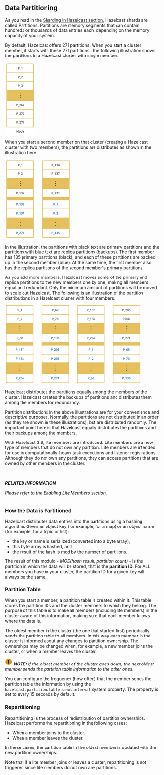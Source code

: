 
## Data Partitioning

As you read in the [Sharding in Hazelcast section](#sharding-in-hazelcast), Hazelcast shards are called Partitions. Partitions are memory segments that can contain hundreds or thousands of data entries each, depending on the memory capacity of your system. 

By default, Hazelcast offers 271 partitions. When you start a cluster member, it starts with these 271 partitions. The following illustration shows the partitions in a Hazelcast cluster with single member.

![Single Member with Partitions](images/HazelcastOverview/NodePartition.jpg)

When you start a second member on that cluster (creating a Hazelcast cluster with two members), the partitions are distributed as shown in the illustration here.

![Cluster with Two Members - Backups are Created](images/HazelcastOverview/BackupPartitions.jpg)

In the illustration, the partitions with black text are primary partitions and the partitions with blue text are replica partitions (backups). The first member has 135 primary partitions (black), and each of these partitions are backed up in the second member (blue). At the same time, the first member also has the replica partitions of the second member's primary partitions.

As you add more members, Hazelcast moves some of the primary and replica partitions to the new members one by one, making all members equal and redundant. Only the minimum amount of partitions will be moved to scale out Hazelcast. The following is an illustration of the partition distributions in a Hazelcast cluster with four members.

![Cluster with Four Members](images/HazelcastOverview/4NodeCluster.jpg)

Hazelcast distributes the partitions equally among the members of the cluster. Hazelcast creates the backups of partitions and distributes them among the members for redundancy.

Partition distributions in the above illustrations are for your convenience and descriptive purposes. Normally, the partitions are not distributed in an order (as they are shown in these illustrations), but are distributed randomly. The important point here is that Hazelcast equally distributes the partitions and their backups among the members.

With Hazelcast 3.6, lite members are introduced. Lite members are a new type of members that do not own any partition. Lite members are intended for use in computationally-heavy task executions and listener registrations. Although they do not own any partitions,
they can access partitions that are owned by other members in the cluster.

<br></br>
***RELATED INFORMATION***

*Please refer to the [Enabling Lite Members section](#enabling-lite-members).*
<br></br> 


### How the Data is Partitioned

Hazelcast distributes data entries into the partitions using a hashing algorithm. Given an object key (for example, for a map) or an object name (for example, for a topic or list):

- the key or name is serialized (converted into a byte array),
- this byte array is hashed, and
- the result of the hash is mod by the number of partitions.

The result of this modulo - *MOD(hash result, partition count)* -  is the partition in which the data will be stored, that is the **partition ID**. For ALL members you have in your cluster, the partition ID for a given key will always be the same.

### Partition Table

When you start a member, a partition table is created within it. This table stores the partition IDs and the cluster members to which they belong. The purpose of this table is to make all members (including lite members) in the cluster aware of this information, making sure that each member knows where the data is.

The oldest member in the cluster (the one that started first) periodically sends the partition table to all members. In this way each member in the cluster is informed about any changes to partition ownership. The ownerships may be changed when, for example, a new member joins the cluster, or when a member leaves the cluster.

![image](images/NoteSmall.jpg) ***NOTE:*** *If the oldest member of the cluster goes down, the next oldest member sends the partition table information to the other ones.*

You can configure the frequency (how often) that the member sends the partition table the information by using the `hazelcast.partition.table.send.interval` system property. The property is set to every 15 seconds by default. 

### Repartitioning

Repartitioning is the process of redistribution of partition ownerships. Hazelcast performs the repartitioning in the following cases:

- When a member joins to the cluster.
- When a member leaves the cluster.

In these cases, the partition table in the oldest member is updated with the new partition ownerships. 

Note that if a lite member joins or leaves a cluster, repartitioning is not triggered since lite members do not own any partitions.


